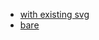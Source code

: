 + [with existing svg](https://dotnetcarpenter.github.io/mua/)
+ [bare](https://dotnetcarpenter.github.io/mua/simpel.html)
